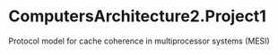 # ComputersArchitecture2.Project1
Protocol model for cache coherence in multiprocessor systems (MESI)
